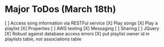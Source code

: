 # Major ToDos (March 18th)

[ ] Access song information via RESTFul service
[X] Play songs
[X] Play a playlist
[X] Properties
[ ] AWS testing
[X] Messaging
[ ] Sharing
[ ] JQuery
[X] Robust against database access errors
[X] put playlist owner id in playlists table, not associations table